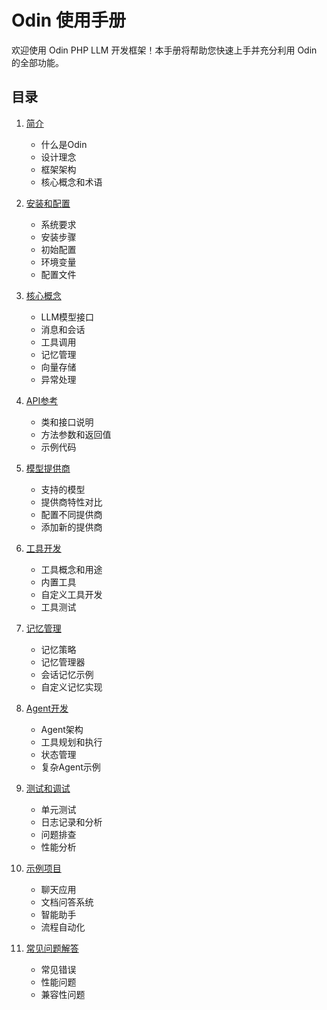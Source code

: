 # Odin 使用手册

欢迎使用 Odin PHP LLM 开发框架！本手册将帮助您快速上手并充分利用 Odin 的全部功能。

## 目录

1. [简介](./00-introduction.md)
   - 什么是Odin
   - 设计理念
   - 框架架构
   - 核心概念和术语

2. [安装和配置](./01-installation.md)
   - 系统要求
   - 安装步骤
   - 初始配置
   - 环境变量
   - 配置文件

3. [核心概念](./02-core-concepts.md)
   - LLM模型接口
   - 消息和会话
   - 工具调用
   - 记忆管理
   - 向量存储
   - 异常处理

4. [API参考](./03-api-reference.md)
   - 类和接口说明
   - 方法参数和返回值
   - 示例代码

5. [模型提供商](./04-model-providers.md)
   - 支持的模型
   - 提供商特性对比
   - 配置不同提供商
   - 添加新的提供商

6. [工具开发](./05-tool-development.md)
   - 工具概念和用途
   - 内置工具
   - 自定义工具开发
   - 工具测试

7. [记忆管理](./06-memory-management.md)
   - 记忆策略
   - 记忆管理器
   - 会话记忆示例
   - 自定义记忆实现

8. [Agent开发](./07-agent-development.md)
   - Agent架构
   - 工具规划和执行
   - 状态管理
   - 复杂Agent示例

9. [测试和调试](./08-testing-debugging.md)
    - 单元测试
    - 日志记录和分析
    - 问题排查
    - 性能分析

10. [示例项目](./09-examples.md)
    - 聊天应用
    - 文档问答系统
    - 智能助手
    - 流程自动化

11. [常见问题解答](./10-faq.md)
    - 常见错误
    - 性能问题
    - 兼容性问题